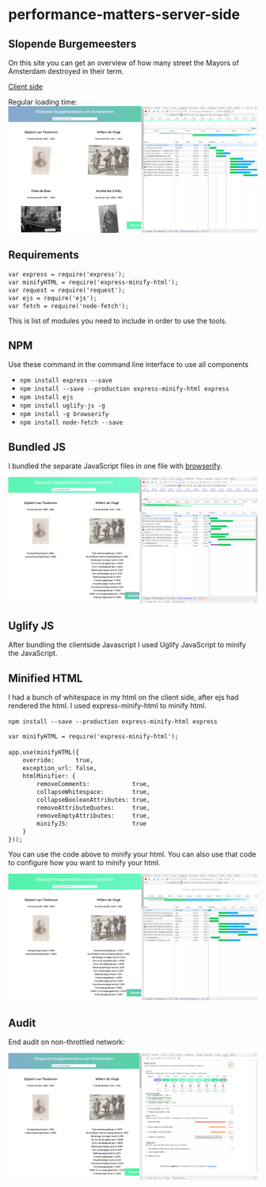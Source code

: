 # performance-matters-server-side

## Slopende Burgemeesters

On this site you can get an overview of how many street the Mayors of Amsterdam destroyed in their term.

[Client side](https://robinfrugte97.github.io/project1-quick-hack-prototype/)


Regular loading time: 
![](https://github.com/RobinFrugte97/performance-matters-server-side/blob/master/screenshots/client-side.png)


## Requirements

```
var express = require('express');
var minifyHTML = require('express-minify-html');
var request = require('request');
var ejs = require('ejs');
var fetch = require('node-fetch');
```
This is list of modules you need to include in order to use the tools.

## NPM

Use these command in the command line interface to use all components

- `npm install express --save`
- `npm install --save --production express-minify-html express`
- `npm install ejs`
- `npm install uglify-js -g`
- `npm install -g browserify`
- `npm install node-fetch --save` 


## Bundled JS

I bundled the separate JavaScript files in one file with [browserify](http://browserify.org/).

![](https://github.com/RobinFrugte97/performance-matters-server-side/blob/master/screenshots/bundledjs.png)

## Uglify JS

After bundling the clientside Javascript I used Uglify JavaScript to minify the JavaScript.


## Minified HTML

I had a bunch of whitespace in my html on the client side, after ejs had rendered the html.
I used express-minify-html to minify html.

`npm install --save --production express-minify-html express`

```
var minifyHTML = require('express-minify-html');
 
app.use(minifyHTML({
    override:      true,
    exception_url: false,
    htmlMinifier: {
        removeComments:            true,
        collapseWhitespace:        true,
        collapseBooleanAttributes: true,
        removeAttributeQuotes:     true,
        removeEmptyAttributes:     true,
        minifyJS:                  true
    }
}));
```

You can use the code above to minify your html. You can also use that code to configure how you want to minify your html.

![](https://github.com/RobinFrugte97/performance-matters-server-side/blob/master/screenshots/somewhitespaceremoved.png)


## Audit 

End audit on non-throttled network:

![](https://github.com/RobinFrugte97/performance-matters-server-side/blob/master/screenshots/audit.png)
